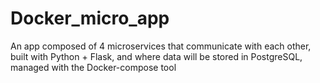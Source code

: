 # Docker_micro_app
An app composed of 4 microservices that communicate with each other, built with Python + Flask, and where data will be stored in PostgreSQL, managed with the Docker-compose tool
